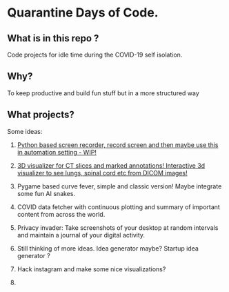 # Quarantine Days of Code.

## What is in this repo ?
Code projects for idle time during the COVID-19 self isolation. 

## Why?
To keep productive and build fun stuff but in a more structured way

## What projects?
Some ideas: 
1. [Python based screen recorder, record screen and then maybe use this in automation setting - WIP!](Screen-recorder)
2. [3D visualizer for CT slices and marked annotations! Interactive 3d visualizer to see lungs, spinal cord etc from DICOM images!](Ct-visualizer) 

3. Pygame based curve fever, simple and classic version! Maybe integrate some fun AI snakes. 
4. COVID data fetcher with continuous plotting and summary of important content from across the world. 
5. Privacy invader: Take screenshots of your desktop at random intervals and maintain a journal of your digital activity. 
6. Still thinking of more ideas. Idea generator maybe? Startup idea generator ?
7. Hack instagram and make some nice visualizations?
8. 